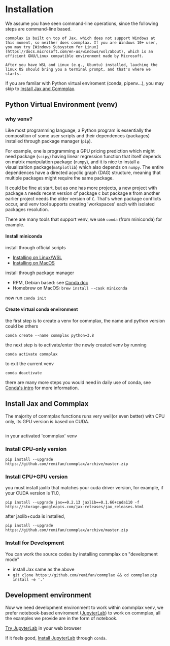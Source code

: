 # Installation

We assume you have seen command-line operations, since the following steps are command-line based.

```{admonition} Windows
commplax is built on top of Jax, which does not support Windows at this moment, so neither does commplax. If you are Windows 10+ user, you may try [Windows Subsystem for Linux](https://docs.microsoft.com/en-us/windows/wsl/about), which is an efficient GNU/Linux compatible environment made by Microsoft.

After you have WSL and Linux (e.g., Ubuntu) installed, lauching the linux OS should bring you a terminal prompt, and that's where we starts.
```

If you are familar with Python virtual enviroment (conda, pipenv...), you may skip to [Install Jax and Commplax](#install-jax-and-commplax).


## Python Virtual Environment (venv)

### why venv?
Like most programming language, a Python program is essentially the composition of some user scripts and their dependences (packages) installed through package manager (`pip`).

For example, one is programming a GPU pricing prediction which might need package (`scipy`) having linear regression function that itself depends on matrix manipulation package (`numpy`), and it is nice to install a visualizaition package(`matplotlib`) which also depends on `numpy`. The entire dependences have a directed acyclic graph (DAG) structure, meaning that multiple packages might require the same package.

It could be fine at start, but as one has more projects, a new project with package `A` needs recent version of package `C` but package `B` from another earlier project needs the older version of `C`. That's when package conflicts occur, and venv tool supports creating 'workspaces' each with isolated packages resolution.

There are many tools that support venv, we use `conda` (from miniconda) for example.

#### Install miniconda
install through official scripts
- [Installing on Linux/WSL](https://docs.conda.io/projects/conda/en/latest/user-guide/install/linux.html)
- [Installing on MacOS](https://docs.conda.io/projects/conda/en/latest/user-guide/install/macos.html)

install through package manager
- RPM, Debian based: see [Conda doc](https://docs.conda.io/projects/conda/en/latest/user-guide/install/rpm-debian.html)
- Homebrew on MacOS: `brew install --cask miniconda`

now run `conda init`

#### Create virtual conda environment
the first step is to create a venv for commplax, the name and python version could be others 

`conda create --name commplax python=3.8`

the next step is to activate/enter the newly created venv by running

`conda activate commplax`

to exit the current venv

`conda deactivate`

there are many more steps you would need in daily use of conda, see [Conda's intro](https://conda.io/projects/conda/en/latest/user-guide/getting-started.html) for more information.


## Install Jax and Commplax
The majority of commplax functions runs very well(or even better) with CPU only, its GPU version is based on CUDA.

```{note} For regular Window 10 users, WSL currently has no support to use GPU-CUDA, see [WSLg](https://github.com/microsoft/wslg)
```

in your activated 'commplax' venv

### Install CPU-only version
```
pip install --upgrade https://github.com/remifan/commplax/archive/master.zip
```
### Install CPU+GPU version
you must install jaxlib that matches your cuda driver version, for example, if your CUDA version is 11.0,
```
pip install --upgrade jax==0.2.13 jaxlib==0.1.66+cuda110 -f https://storage.googleapis.com/jax-releases/jax_releases.html
```

after jaxlib+cuda is installed,
```
pip install --upgrade https://github.com/remifan/commplax/archive/master.zip
```

### Install for Development
You can work the source codes by installing commplax on "development mode"

- install Jax same as the above
- `git clone https://github.com/remifan/commplax && cd commplax`
  `pip install -e '.'`


## Development environment
Now we need development environment to work within commplax venv, we prefer notebook-based enviroment ([JupyterLab](https://jupyter.org/index.html)) to work on commplax, all the examples we provide are in the form of notebook.

[Try JupyterLab](https://jupyter.org/try) in your web browser

If it feels good, [Install JupyterLab](https://jupyter.org/install.html) through `conda`.

```{note} Though it is convenient to install JupyterLab alongside commplax in the same venv. To minimize the risk of package confilcts, the best practice is to install JupyterLab in a standalone venv, and [add other venvs to JupyterLab](https://stackoverflow.com/a/53546634)
```


